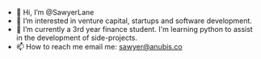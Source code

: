 - 👋 Hi, I’m @SawyerLane
- 👀 I’m interested in venture capital, startups and software development.
- 🌱 I’m currently a 3rd year finance student. I'm learning python to assist in the development of side-projects.
- 📫 How to reach me email me: sawyer@anubis.co

<!---
SawyerLane/SawyerLane is a ✨ special ✨ repository because its `README.md` (this file) appears on your GitHub profile.
You can click the Preview link to take a look at your changes.
--->

